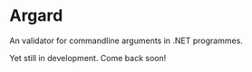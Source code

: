 Argard
===========

An validator for commandline arguments in .NET programmes.

Yet still in development. Come back soon!
